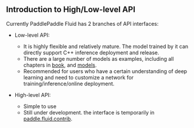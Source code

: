 ## Introduction to High/Low-level API

Currently PaddlePaddle Fluid has 2 branches of API interfaces:

- Low-level API:

	- It is highly flexible and relatively mature. The model trained by it can directly support C++ inference deployment and release.
	- There are a large number of models as examples, including all chapters in [book](https://github.com/PaddlePaddle/book), and [models](https://github.com/PaddlePaddle/models).
	- Recommended for users who have a certain understanding of deep learning and need to customize a network for training/inference/online deployment.

- High-level API:

	- Simple to use
    - Still under development. the interface is temporarily in [paddle.fluid.contrib](https://github.com/PaddlePaddle/Paddle/tree/develop/python/paddle/fluid/contrib).